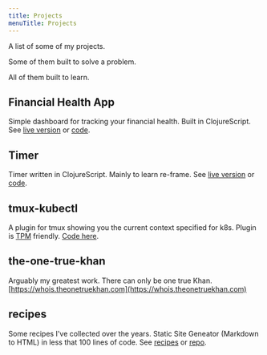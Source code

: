 ```yaml
---
title: Projects
menuTitle: Projects
---
```


A list of some of my projects.

Some of them built to solve a problem.

All of them built to learn.

## Financial Health App

Simple dashboard for tracking your financial health. Built in ClojureScript. See [live version](https://financialhealth.app) or [code](https://github.com/rameezk/financial-health-dashboard).

## Timer

Timer written in ClojureScript. Mainly to learn re-frame. See [live version](https://timer.rameezkhan.dev) or [code](https://github.com/rameezk/timer).

## tmux-kubectl

A plugin for tmux showing you the current context specified for k8s. Plugin is [TPM](https://github.com/tmux-plugins/tpm) friendly. [Code here](https://github.com/rameezk/tmux-kubectl).

## the-one-true-khan 
Arguably my greatest work. There can only be one true Khan. [https://whois.theonetruekhan.com](https://whois.theonetruekhan.com)

## recipes
Some recipes I've collected over the years. Static Site Geneator (Markdown to HTML) in less that 100 lines of code. See [recipes](https://recipes.rameezkhan.dev) or [repo](https://github.com/rameezk/recipes).
